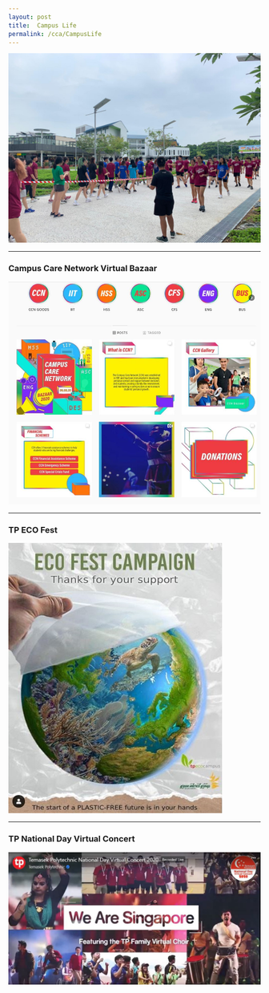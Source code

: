 ```yaml
---
layout: post
title:  Campus Life
permalink: /cca/CampusLife
---
```

![Campus Life](/images/CSC_1.jpeg "Be Caring")

----
### Campus Care Network Virtual Bazaar ###
[![CCN](/images/Involved/CCN1.JPG)](https://www.instagram.com/e_ccnday/)

---
### TP ECO Fest ###
[![CCN](/images/Caring/EcoFest.JPG)](https://www.instagram.com/tpgig/)

---
### TP National Day Virtual Concert ###
[![NDC](/images/Entertained/NDC6.JPG)](/be-entertained/)
